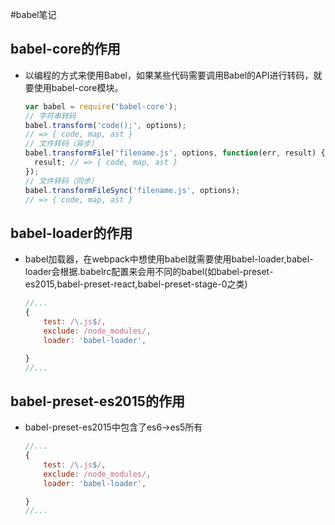 #babel笔记

## babel-core的作用
- 以编程的方式来使用Babel，如果某些代码需要调用Babel的API进行转码，就要使用babel-core模块。
    ```javascript
    var babel = require('babel-core');
    // 字符串转码
    babel.transform('code();', options);
    // => { code, map, ast }
    // 文件转码（异步）
    babel.transformFile('filename.js', options, function(err, result) {
      result; // => { code, map, ast }
    });
    // 文件转码（同步）
    babel.transformFileSync('filename.js', options);
    // => { code, map, ast }
    ```
    
## babel-loader的作用
- babel加载器，在webpack中想使用babel就需要使用babel-loader,babel-loader会根据.babelrc配置来会用不同的babel(如babel-preset-es2015,babel-preset-react,babel-preset-stage-0之类)
    ```javascript
    //...
    {
        test: /\.js$/,
        exclude: /node_modules/,
        loader: 'babel-loader',

    }
    //...
    ```

## babel-preset-es2015的作用
- babel-preset-es2015中包含了es6->es5所有
    ```javascript
    //...
    {
        test: /\.js$/,
        exclude: /node_modules/,
        loader: 'babel-loader',

    }
    //...
    ```